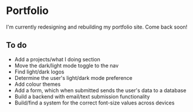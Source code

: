 # Portfolio

I'm currently redesigning and rebuilding my portfolio site. Come back soon!

## To do

* Add a projects/what I doing section
* Move the dark/light mode toggle to the nav
* Find light/dark logos
* Determine the user's light/dark mode preference
* Add colour themes
* Add a form, which when submitted sends the user's data to a database
* Build a backend with email/text submission functionality
* Build/find a system for the correct font-size values across devices